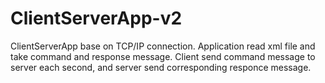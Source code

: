 # ClientServerApp-v2
ClientServerApp base on TCP/IP connection. Application read xml file and take command and response message. Client send command message to server each second, and server send corresponding responce message.
